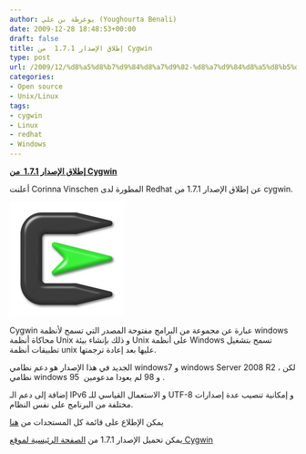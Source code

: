 ```yaml
---
author: يوغرطة بن علي (Youghourta Benali)
date: 2009-12-28 18:48:53+00:00
draft: false
title: إطلاق الإصدار 1.7.1  من Cygwin
type: post
url: /2009/12/%d8%a5%d8%b7%d9%84%d8%a7%d9%82-%d8%a7%d9%84%d8%a5%d8%b5%d8%af%d8%a7%d8%b1-1-7-1-%d9%85%d9%86-cygwin/
categories:
- Open source
- Unix/Linux
tags:
- cygwin
- Linux
- redhat
- Windows
---
```


[**إطلاق الإصدار 1.7.1  من Cygwin**](https://www.it-scoop.com/2009/12/%d8%a5%d8%b7%d9%84%d8%a7%d9%82-%d8%a7%d9%84%d8%a5%d8%b5%d8%af%d8%a7%d8%b1-1-7-1-%d9%85%d9%86-cygwin/)


أعلنت Corinna Vinschen المطورة لدى Redhat عن إطلاق الإصدار 1.7.1 من cygwin.

[![](cygwin_logo.png)
](https://www.it-scoop.com/2009/12/%d8%a5%d8%b7%d9%84%d8%a7%d9%82-%d8%a7%d9%84%d8%a5%d8%b5%d8%af%d8%a7%d8%b1-1-7-1-%d9%85%d9%86-cygwin/)

Cygwin عبارة عن مجموعة من البرامج مفتوحة المصدر التي تسمح لأنظمة windows محاكاة أنظمة Unix و ذلك بإنشاء بيئة Unix على أنظمة Windows تسمح بتشغيل تطبيقات أنظمة unix عليها بعد إعادة ترجمتها.

الجديد في هذا الإصدار هو دعم نظامي windows7 و windows Server 2008 R2 ، لكن نظامي windows 95  و 98 لم يعودا مدعومين .

إضافة إلى دعم الـ IPv6 و الاستعمال القياسي للـ UTF-8 و إمكانية تنصيب عدة إصدارات مختلفة من البرنامج على نفس النظام.

يمكن الإطلاع على قائمة كل المستجدات من [هنا](http://www.cygwin.com/cygwin-ug-net/ov-new1.7.html)

يمكن تحميل الإصدار 1.7.1 من [الصفحة الرئيسية لموقع Cygwin](http://cygwin.com/)
